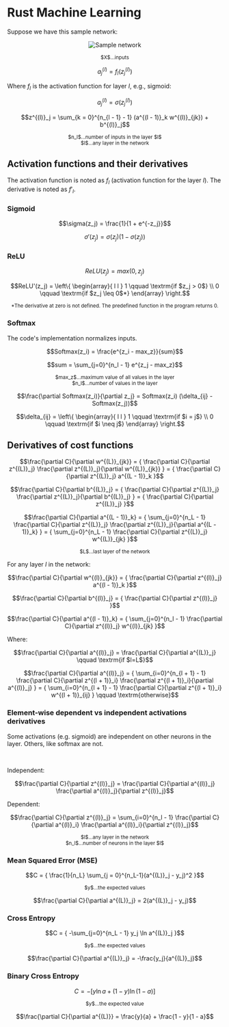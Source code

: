 # Rust Machine Learning

Suppose we have this sample network:

<p align="center">
  <img alt="Sample network" src="docs/net.png">
  
  <p align="center">
    <sup>$X$...inputs</sup>
</p>
</p>

<!-- definition of the activation -->
```math
a^{(l)}_j = f_l(z^{(l)}_j)
```

Where $f_l$ is the activation function for layer $l$, e.g., sigmoid:

<!-- example of activation with the sigmoid activation function -->
```math
a^{(l)}_j = \sigma(z^{(l)}_j)
```

<!-- definition of z -->
```math
z^{(l)}_j = \sum_{k = 0}^{n_{l - 1} - 1} (a^{(l - 1)}_k w^{(l)}_{jk}) + b^{(l)}_j
```
<p align="center">
  <sup>
    $n_l$...number of inputs in the layer $l$ <br>
    $l$...any layer in the network
  </sup>
</p>

## Activation functions and their derivatives

The activation function is noted as $f_l$ (activation function for the layer $l$). The derivative is noted as $f'_{l}$.
 
### Sigmoid

<!-- definition of sigmoid activation function -->
```math
\sigma(z_j) = \frac{1}{1 + e^{-z_j}}
```

<!-- derivative of sigmoid -->
```math
\sigma'(z_j) = \sigma(z_j)(1 - \sigma(z_j))
```

### ReLU

<!-- definition of relu activation function -->
```math
ReLU(z_j) = max(0, z_j)
```

<!-- derivative of relu -->
```math
ReLU'(z_j) = \left\{
  \begin{array}{ l l }
    1 \qquad \textrm{if $z_j > 0$} \\ 0 \qquad \textrm{if $z_j \leq 0$*}
  \end{array}
\right.
```

<p align="center">
  <sup>*The derivative at zero is not defined. The predefined function in the program returns 0.</sup>
</p>

### Softmax

The code's implementation normalizes inputs.

<!-- definition of softmax -->
```math
Softmax(z_i) = \frac{e^{z_i - max_z}}{sum}
```

<!-- because github had problem processing sum in denominator -->
```math
sum = \sum_{j=0}^{n_l - 1} e^{z_j - max_z}
```

<p align="center">
  <sup>
    $max_z$...maximum value of all values in the layer <br>
    $n_l$...number of values in the layer
  </sup>
</p>

<!-- derivative of softmax -->
```math
\frac{\partial Softmax(z_i)}{\partial z_j} = Softmax(z_i) (\delta_{ij} - Softmax(z_j))
```

<!-- the value of x -->
```math
\delta_{ij} = \left\{
  \begin{array}{ l l }
    1 \qquad \textrm{if $i = j$} \\ 0 \qquad \textrm{if $i \neq j$}
  \end{array}
\right.
```

## Derivatives of cost functions

<!-- partial derivative of C with respect to w^{(L)}_{jk} -->
```math
\frac{\partial C}{\partial w^{(L)}_{jk}} = {
  \frac{\partial C}{\partial z^{(L)}_j}
  \frac{\partial z^{(L)}_j}{\partial w^{(L)}_{jk}}
} = {
  \frac{\partial C}{\partial z^{(L)}_j}
  a^{(L - 1)}_k
}
```

<!-- partial derivative of C with respect to b^{(L)}_j -->
```math
\frac{\partial C}{\partial b^{(L)}_j} = {
  \frac{\partial C}{\partial z^{(L)}_j}
  \frac{\partial z^{(L)}_j}{\partial b^{(L)}_j}
} = {
  \frac{\partial C}{\partial z^{(L)}_j}
}
```

<!-- partial derivative of C with respect to a^{(L - 1)}_k -->
```math
\frac{\partial C}{\partial a^{(L - 1)}_k} = {
  \sum_{j=0}^{n_L - 1}
  \frac{\partial C}{\partial z^{(L)}_j}
  \frac{\partial z^{(L)}_j}{\partial a^{(L - 1)}_k}
} = {
  \sum_{j=0}^{n_L - 1}
  \frac{\partial C}{\partial z^{(L)}_j}
  w^{(L)}_{jk}
}
```

<p align="center">
  <sup>$L$...last layer of the network</sup>
</p>

For any layer $l$ in the network:

<!-- partial derivative of C with respect to w^{(l)}_{jk} -->
```math
\frac{\partial C}{\partial w^{(l)}_{jk}} = {
  \frac{\partial C}{\partial z^{(l)}_j}
  a^{(l - 1)}_k
}
```

<!-- partial derivative of C with respect to b^{(l)}_j -->
```math
\frac{\partial C}{\partial b^{(l)}_j} = {
  \frac{\partial C}{\partial z^{(l)}_j}
}
```

<!-- partial derivative of C with respect to a^{(l - 1)}_k -->
```math
\frac{\partial C}{\partial a^{(l - 1)}_k} = {
  \sum_{j=0}^{n_l - 1}
  \frac{\partial C}{\partial z^{(l)}_j}
  w^{(l)}_{jk}
}
```

Where:

<!-- partial derivative of C with respect to a^{(l)}_k if l = L -->
```math
\frac{\partial C}{\partial a^{(l)}_j} = \frac{\partial C}{\partial a^{(L)}_j} \qquad 
\textrm{if $l=L$}
```

<!-- partial derivative of C with respect to a^{(l)}_k if l != L -->
```math
\frac{\partial C}{\partial a^{(l)}_j} = {
  \sum_{i=0}^{n_{l + 1} - 1}
  \frac{\partial C}{\partial z^{(l + 1)}_i}
  \frac{\partial z^{(l + 1)}_i}{\partial a^{(l)}_j}
} = {
  \sum_{i=0}^{n_{l + 1} - 1}
  \frac{\partial C}{\partial z^{(l + 1)}_i}
  w^{(l + 1)}_{ij}
} \qquad
\textrm{otherwise}
```

### Element-wise dependent vs independent activations derivatives
Some activations (e.g. sigmoid) are independent on other neurons in the layer. Others, like softmax are not.

<br>

Independent:
<!-- independent -->
```math
\frac{\partial C}{\partial z^{(l)}_j} = 
  \frac{\partial C}{\partial a^{(l)}_j} 
  \frac{\partial a^{(l)}_j}{\partial z^{(l)}_j}
```

Dependent:  
<!-- independent -->
```math
\frac{\partial C}{\partial z^{(l)}_j} = 
  \sum_{i=0}^{n_l - 1}
  \frac{\partial C}{\partial a^{(l)}_i} 
  \frac{\partial a^{(l)}_i}{\partial z^{(l)}_j}
```

<p align="center">
  <sup>
    $l$...any layer in the network <br>
    $n_l$...number of neurons in the layer $l$
  </sup>
</p>

### Mean Squared Error (MSE)

<!-- the definition of mse -->
```math
C = {
  \frac{1}{n_L}
  \sum_{j = 0}^{n_L-1}(a^{(L)}_j - y_j)^2
}
```

<p align="center">
  <sup>$y$...the expected values</sup>  
</p>

<!-- the derivative of mse -->
```math
\frac{\partial C}{\partial a^{(L)}_j} = 2(a^{(L)}_j - y_j)
```

### Cross Entropy

<!-- the definition of cross_entropy -->
```math
C = {
  -\sum_{j=0}^{n_L - 1} y_j \ln a^{(L)}_j
}
```

<p align="center">
  <sup>$y$...the expected values</sup>  
</p>

<!-- the derivative of cross entropy -->
```math
\frac{\partial C}{\partial a^{(L)}_j} = -\frac{y_j}{a^{(L)}_j}
```

### Binary Cross Entropy

<!-- the definition of binary cross entropy -->
```math
C = {
  -[y \ln a + (1 - y) \ln (1 - a)]
}
```

<p align="center">
  <sup>$y$...the expected value</sup>  
</p>

<!-- the derivative of binary cross entropy -->
```math
\frac{\partial C}{\partial a^{(L)}} = 
  \frac{y}{a} +
  \frac{1 - y}{1 - a}
```
